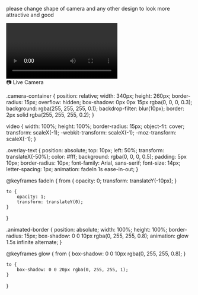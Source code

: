 please change shape of camera and any other design to look more attractive and good 
<div class="form-group d-flex justify-content-center">
 <div class="camera-container">
     <video id="video" autoplay playsinline></video>
     <div class="overlay-text">📷 Live Camera</div>
     <div class="animated-border"></div>
 </div>
 </div>

.camera-container {
    position: relative;
    width: 340px;
    height: 260px;
    border-radius: 15px;
    overflow: hidden;
    box-shadow: 0px 0px 15px rgba(0, 0, 0, 0.3);
    background: rgba(255, 255, 255, 0.1);
    backdrop-filter: blur(10px);
    border: 2px solid rgba(255, 255, 255, 0.2);
}

video {
    width: 100%;
    height: 100%;
    border-radius: 15px;
    object-fit: cover;
    transform: scaleX(-1);
    -webkit-transform: scaleX(-1);
    -moz-transform: scaleX(-1);
}

.overlay-text {
    position: absolute;
    top: 10px;
    left: 50%;
    transform: translateX(-50%);
    color: #fff;
    background: rgba(0, 0, 0, 0.5);
    padding: 5px 10px;
    border-radius: 10px;
    font-family: Arial, sans-serif;
    font-size: 14px;
    letter-spacing: 1px;
    animation: fadeIn 1s ease-in-out;
}

@keyframes fadeIn {
    from {
        opacity: 0;
        transform: translateY(-10px);
    }

    to {
        opacity: 1;
        transform: translateY(0);
    }
}

.animated-border {
    position: absolute;
    width: 100%;
    height: 100%;
    border-radius: 15px;
    box-shadow: 0 0 10px rgba(0, 255, 255, 0.8);
    animation: glow 1.5s infinite alternate;
}

@keyframes glow {
    from {
        box-shadow: 0 0 10px rgba(0, 255, 255, 0.8);
    }

    to {
        box-shadow: 0 0 20px rgba(0, 255, 255, 1);
    }
}
